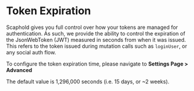 # Token Expiration

Scaphold gives you full control over how your tokens are managed for authentication. As such, we provide the ability to control the expiration of the JsonWebToken (JWT) measured in seconds
from when it was issued. This refers to the token issued during mutation calls such as `loginUser`, or any social auth flow.

To configure the token expiration time, please navigate to **Settings Page > Advanced**

<aside class="notice">
  The default value is 1,296,000 seconds (i.e. 15 days, or ~2 weeks).
</aside>